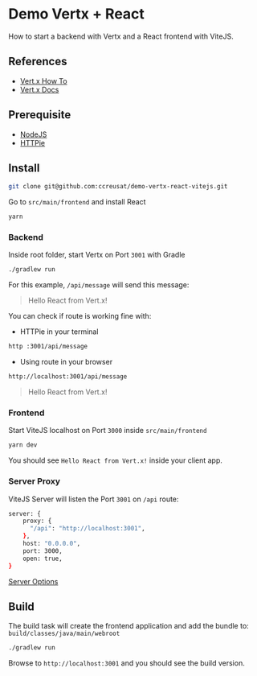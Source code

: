 # Demo Vertx + React

How to start a backend with Vertx and a React frontend with ViteJS.

## References

- [Vert.x How To](https://how-to.vertx.io/single-page-react-vertx-howto/)
- [Vert.x Docs](https://vertx.io/docs/3.9.13)

## Prerequisite

- [NodeJS](https://nodejs.org/en/)
- [HTTPie](https://httpie.io/)

## Install

```bash
git clone git@github.com:ccreusat/demo-vertx-react-vitejs.git
```

Go to `src/main/frontend` and install React

```bash
yarn
```

### Backend

Inside root folder, start Vertx on Port `3001` with Gradle

```bash
./gradlew run
```

For this example, `/api/message` will send this message:

> Hello React from Vert.x!

You can check if route is working fine with:

- HTTPie in your terminal

```bash
http :3001/api/message
```

- Using route in your browser

```bash
http://localhost:3001/api/message
```

> Hello React from Vert.x!

### Frontend

Start ViteJS localhost on Port `3000` inside `src/main/frontend`

```bash
yarn dev
```

You should see `Hello React from Vert.x!` inside your client app.

### Server Proxy

ViteJS Server will listen the Port `3001` on `/api` route:

```bash
server: {
    proxy: {
      "/api": "http://localhost:3001",
    },
    host: "0.0.0.0",
    port: 3000,
    open: true,
}
```

[Server Options](https://vitejs.dev/config/server-options.html#server-proxy)

## Build

The build task will create the frontend application and add the bundle to: `build/classes/java/main/webroot`

```bash
./gradlew run
```

Browse to `http://localhost:3001` and you should see the build version.

